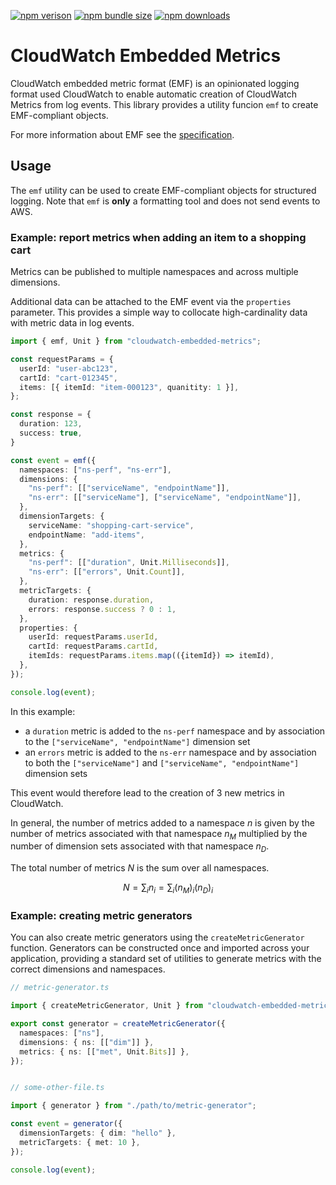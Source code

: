 [npm]: https://www.npmjs.com/package/cloudwatch-embedded-metrics

[![npm verison](https://img.shields.io/npm/v/cloudwatch-embedded-metrics)][npm]
[![npm bundle size](https://img.shields.io/bundlephobia/min/cloudwatch-embedded-metrics)][npm]
[![npm downloads](https://img.shields.io/npm/dm/cloudwatch-embedded-metrics)][npm]

# CloudWatch Embedded Metrics

CloudWatch embedded metric format (EMF) is an opinionated logging format used CloudWatch to enable automatic creation of CloudWatch Metrics from log events.
This library provides a utility funcion `emf` to create EMF-compliant objects.

For more information about EMF see the [specification](https://docs.aws.amazon.com/AmazonCloudWatch/latest/monitoring/CloudWatch_Embedded_Metric_Format_Specification.html).


## Usage

The `emf` utility can be used to create EMF-compliant objects for structured logging.
Note that `emf` is **only** a formatting tool and does not send events to AWS.


### Example: report metrics when adding an item to a shopping cart

Metrics can be published to multiple namespaces and across multiple dimensions.

Additional data can be attached to the EMF event via the `properties` parameter.
This provides a simple way to collocate high-cardinality data with metric data in log events.

```ts
import { emf, Unit } from "cloudwatch-embedded-metrics";

const requestParams = {
  userId: "user-abc123",
  cartId: "cart-012345",
  items: [{ itemId: "item-000123", quanitity: 1 }],
};

const response = {
  duration: 123,
  success: true,
}

const event = emf({
  namespaces: ["ns-perf", "ns-err"],
  dimensions: {
    "ns-perf": [["serviceName", "endpointName"]],
    "ns-err": [["serviceName"], ["serviceName", "endpointName"]],
  },
  dimensionTargets: {
    serviceName: "shopping-cart-service",
    endpointName: "add-items",
  },
  metrics: {
    "ns-perf": [["duration", Unit.Milliseconds]],
    "ns-err": [["errors", Unit.Count]],
  },
  metricTargets: {
    duration: response.duration,
    errors: response.success ? 0 : 1,
  },
  properties: {
    userId: requestParams.userId,
    cartId: requestParams.cartId,
    itemIds: requestParams.items.map(({itemId}) => itemId),
  },
});

console.log(event);
```

In this example:
- a `duration` metric is added to the `ns-perf` namespace and by association to the `["serviceName", "endpointName"]` dimension set
- an `errors` metric is added to the `ns-err` namespace and by association to both the `["serviceName"]` and `["serviceName", "endpointName"]` dimension sets

This event would therefore lead to the creation of 3 new metrics in CloudWatch.

In general, the number of metrics added to a namespace $n$ is given by the number of metrics associated with that namespace $n_M$ multiplied by the number of dimension sets associated with that namespace $n_D$.

The total number of metrics $N$ is the sum over all namespaces.

$$N = \sum_i n_i = \sum_i (n_M)_i (n_D)_i$$


### Example: creating metric generators

You can also create metric generators using the `createMetricGenerator` function. Generators can be constructed once and imported across your application, providing a standard set of utilities to generate metrics with the correct dimensions and namespaces.

```ts
// metric-generator.ts

import { createMetricGenerator, Unit } from "cloudwatch-embedded-metrics";

export const generator = createMetricGenerator({
  namespaces: ["ns"],
  dimensions: { ns: [["dim"]] },
  metrics: { ns: [["met", Unit.Bits]] },
});


// some-other-file.ts

import { generator } from "./path/to/metric-generator";

const event = generator({
  dimensionTargets: { dim: "hello" },
  metricTargets: { met: 10 },
});

console.log(event);
```
